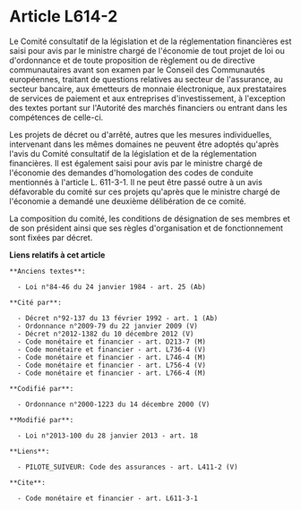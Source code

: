 # Article L614-2

Le Comité consultatif de la législation et de la réglementation financières est saisi pour avis par le ministre chargé de
l'économie de tout projet de loi ou d'ordonnance et de toute proposition de règlement ou de directive communautaires avant
son examen par le Conseil des Communautés européennes, traitant de questions relatives au secteur de l'assurance, au secteur
bancaire, aux émetteurs de monnaie électronique, aux prestataires de services de paiement et aux entreprises
d'investissement, à l'exception des textes portant sur l'Autorité des marchés financiers ou entrant dans les compétences de
celle-ci. 

Les projets de décret ou d'arrêté, autres que les mesures individuelles, intervenant dans les mêmes domaines ne peuvent être
adoptés qu'après l'avis du Comité consultatif de la législation et de la réglementation financières. Il est également saisi
pour avis par le ministre chargé de l'économie des demandes d'homologation des codes de conduite mentionnés à l'article L.
611-3-1. Il ne peut être passé outre à un avis défavorable du comité sur ces projets qu'après que le ministre chargé de
l'économie a demandé une deuxième délibération de ce comité. 

La composition du comité, les conditions de désignation de ses membres et de son président ainsi que ses règles
d'organisation et de fonctionnement sont fixées par décret.

**Liens relatifs à cet article**

	**Anciens textes**:

	  - Loi n°84-46 du 24 janvier 1984 - art. 25 (Ab)

	**Cité par**:

	  - Décret n°92-137 du 13 février 1992 - art. 1 (Ab)
	  - Ordonnance n°2009-79 du 22 janvier 2009 (V)
	  - Décret n°2012-1382 du 10 décembre 2012 (V)
	  - Code monétaire et financier - art. D213-7 (M)
	  - Code monétaire et financier - art. L736-4 (V)
	  - Code monétaire et financier - art. L746-4 (M)
	  - Code monétaire et financier - art. L756-4 (V)
	  - Code monétaire et financier - art. L766-4 (M)

	**Codifié par**:

	  - Ordonnance n°2000-1223 du 14 décembre 2000 (V)

	**Modifié par**:

	  - Loi n°2013-100 du 28 janvier 2013 - art. 18

	**Liens**:

	  - PILOTE_SUIVEUR: Code des assurances - art. L411-2 (V)

	**Cite**:

	  - Code monétaire et financier - art. L611-3-1

